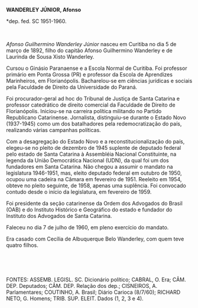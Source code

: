 **WANDERLEY JÚNIOR, Afonso**

\*dep. fed. SC 1951-1960.

 

*Afonso Guilhermino Wanderley Júnior* nasceu em Curitiba no dia 5 de
março de 1892, filho do capitão Afonso Guilhermino Wanderley e de
Laurinda de Sousa Xisto Wanderley.

Cursou o Ginásio Paranaense e a Escola Normal de Curitiba. Foi professor
primário em Ponta Grossa (PR) e professor da Escola de Aprendizes
Marinheiros, em Florianópolis. Bacharelou-se em ciências jurídicas e
sociais pela Faculdade de Direito da Universidade do Paraná.

Foi procurador-geral ad hoc do Tribunal de Justiça de Santa Catarina e
professor catedrático de direito comercial da Faculdade de Direito de
Florianópolis. Iniciou-se na carreira política militando no Partido
Republicano Catarinense. Jornalista, distinguiu-se durante o Estado Novo
(1937-1945) como um dos batalhadores pela redemocratização do país,
realizando várias campanhas políticas.

Com a desagregação do Estado Novo e a reconstitucionalização do país,
elegeu-se no pleito de dezembro de 1945 suplente de deputado federal
pelo estado de Santa Catarina à Assembléia Nacional Constituinte, na
legenda da União Democrática Nacional (UDN), da qual foi um dos
fundadores em Santa Catarina. Não chegou a assumir o mandato na
legislatura 1946-1951, mas, eleito deputado federal em outubro de 1950,
ocupou uma cadeira na Câmara em fevereiro de 1951. Reeleito em 1954,
obteve no pleito seguinte, de 1958, apenas uma suplência. Foi convocado
contudo desde o início da legislatura, em fevereiro de 1959.

Foi presidente da seção catarinense da Ordem dos Advogados do Brasil
(OAB) e do Instituto Histórico e Geográfico do estado e fundador do
Instituto dos Advogados de Santa Catarina.

Faleceu no dia 7 de julho de 1960, em pleno exercício do mandato.

Era casado com Cecília de Albuquerque Belo Wanderley, com quem teve
quatro filhos.

 

 

FONTES: ASSEMB. LEGISL. SC. Dicionário político; CABRAL, O. Era; CÂM.
DEP. Deputados; CÂM. DEP. Relação dos dep.; CISNEIROS, A. Parlamentares;
COUTINHO, A. Brasil; Diário Carioca (8/7/60); RICHARD NETO, G. Homens;
TRIB. SUP. ELEIT. Dados (1, 2, 3 e 4).

 
